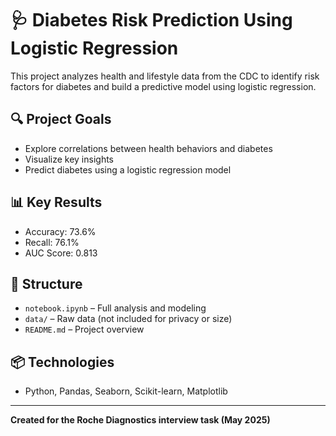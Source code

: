 # 🩺 Diabetes Risk Prediction Using Logistic Regression

This project analyzes health and lifestyle data from the CDC to identify risk factors for diabetes and build a predictive model using logistic regression.

## 🔍 Project Goals
- Explore correlations between health behaviors and diabetes
- Visualize key insights
- Predict diabetes using a logistic regression model

## 📊 Key Results
- Accuracy: 73.6%
- Recall: 76.1%
- AUC Score: 0.813

## 📁 Structure
- `notebook.ipynb` – Full analysis and modeling
- `data/` – Raw data (not included for privacy or size)
- `README.md` – Project overview

## 📦 Technologies
- Python, Pandas, Seaborn, Scikit-learn, Matplotlib

---

**Created for the Roche Diagnostics interview task (May 2025)**
